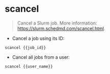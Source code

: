 # scancel

> Cancel a Slurm job.
> More information: <https://slurm.schedmd.com/scancel.html>.

- Cancel a job using its ID:

`scancel {{job_id}}`

- Cancel all jobs from a user:

`scancel {{user_name}}`

